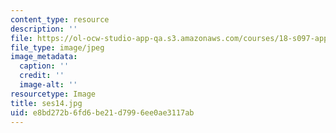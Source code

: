 ```yaml
---
content_type: resource
description: ''
file: https://ol-ocw-studio-app-qa.s3.amazonaws.com/courses/18-s097-applied-category-theory-january-iap-2019/e8bd272b6fd6be21d7996ee0ae3117ab_ses14.jpg
file_type: image/jpeg
image_metadata:
  caption: ''
  credit: ''
  image-alt: ''
resourcetype: Image
title: ses14.jpg
uid: e8bd272b-6fd6-be21-d799-6ee0ae3117ab
---
```

